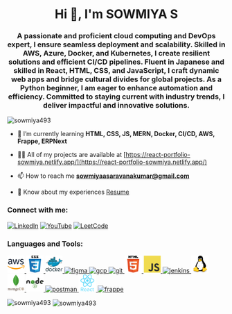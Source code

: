<h1 align="center">Hi 👋, I'm SOWMIYA S</h1>
<h3 align="center">A passionate and proficient cloud computing and DevOps expert, I ensure seamless deployment and scalability. Skilled in AWS, Azure, Docker, and Kubernetes, I create resilient solutions and efficient CI/CD pipelines. Fluent in Japanese and skilled in React, HTML, CSS, and JavaScript, I craft dynamic web apps and bridge cultural divides for global projects. As a Python beginner, I am eager to enhance automation and efficiency. Committed to staying current with industry trends, I deliver impactful and innovative solutions.</h3>

<p align="left"> <img src="https://komarev.com/ghpvc/?username=sowmiya493&label=Profile%20views&color=0e75b6&style=flat" alt="sowmiya493" /> </p>

- 🌱 I’m currently learning **HTML, CSS, JS, MERN, Docker, CI/CD, AWS, Frappe, ERPNext**

- 👨‍💻 All of my projects are available at [https://react-portfolio-sowmiya.netlify.app/](https://react-portfolio-sowmiya.netlify.app/)

- 📫 How to reach me **sowmiyaasaravanakumar@gmail.com**

- 📄 Know about my experiences [Resume](https://drive.google.com/file/d/10Opqp_EZT8TKhQz_AxMw6wn5TyiWAkPm/view?usp=drivesdk)

<h3 align="left">Connect with me:</h3>
<p align="left">
<a href="https://www.linkedin.com/in/sowmiya-s-69651824a" target="blank"><img align="center" src="https://raw.githubusercontent.com/rahuldkjain/github-profile-readme-generator/master/src/images/icons/Social/linked-in-alt.svg" alt="LinkedIn" height="30" width="40" /></a>
<a href="https://www.youtube.com/c/sowmishine" target="blank"><img align="center" src="https://raw.githubusercontent.com/rahuldkjain/github-profile-readme-generator/master/src/images/icons/Social/youtube.svg" alt="YouTube" height="30" width="40" /></a>
<a href="https://www.leetcode.com/21ita49/" target="blank"><img align="center" src="https://raw.githubusercontent.com/rahuldkjain/github-profile-readme-generator/master/src/images/icons/Social/leet-code.svg" alt="LeetCode" height="30" width="40" /></a>
</p>

<h3 align="left">Languages and Tools:</h3>
<p align="left"> 
<a href="https://aws.amazon.com" target="_blank" rel="noreferrer"> <img src="https://raw.githubusercontent.com/devicons/devicon/master/icons/amazonwebservices/amazonwebservices-original-wordmark.svg" alt="aws" width="40" height="40"/> </a> 
<a href="https://www.w3schools.com/css/" target="_blank" rel="noreferrer"> <img src="https://raw.githubusercontent.com/devicons/devicon/master/icons/css3/css3-original-wordmark.svg" alt="css3" width="40" height="40"/> </a> 
<a href="https://www.docker.com/" target="_blank" rel="noreferrer"> <img src="https://raw.githubusercontent.com/devicons/devicon/master/icons/docker/docker-original-wordmark.svg" alt="docker" width="40" height="40"/> </a> 
<a href="https://www.figma.com/" target="_blank" rel="noreferrer"> <img src="https://www.vectorlogo.zone/logos/figma/figma-icon.svg" alt="figma" width="40" height="40"/> </a> 
<a href="https://cloud.google.com" target="_blank" rel="noreferrer"> <img src="https://www.vectorlogo.zone/logos/google_cloud/google_cloud-icon.svg" alt="gcp" width="40" height="40"/> </a> 
<a href="https://git-scm.com/" target="_blank" rel="noreferrer"> <img src="https://www.vectorlogo.zone/logos/git-scm/git-scm-icon.svg" alt="git" width="40" height="40"/> </a> 
<a href="https://www.w3.org/html/" target="_blank" rel="noreferrer"> <img src="https://raw.githubusercontent.com/devicons/devicon/master/icons/html5/html5-original-wordmark.svg" alt="html5" width="40" height="40"/> </a> 
<a href="https://developer.mozilla.org/en-US/docs/Web/JavaScript" target="_blank" rel="noreferrer"> <img src="https://raw.githubusercontent.com/devicons/devicon/master/icons/javascript/javascript-original.svg" alt="javascript" width="40" height="40"/> </a> 
<a href="https://www.jenkins.io" target="_blank" rel="noreferrer"> <img src="https://www.vectorlogo.zone/logos/jenkins/jenkins-icon.svg" alt="jenkins" width="40" height="40"/> </a> 
<a href="https://www.linux.org/" target="_blank" rel="noreferrer"> <img src="https://raw.githubusercontent.com/devicons/devicon/master/icons/linux/linux-original.svg" alt="linux" width="40" height="40"/> </a> 
<a href="https://www.mongodb.com/" target="_blank" rel="noreferrer"> <img src="https://raw.githubusercontent.com/devicons/devicon/master/icons/mongodb/mongodb-original-wordmark.svg" alt="mongodb" width="40" height="40"/> </a> 
<a href="https://nodejs.org" target="_blank" rel="noreferrer"> <img src="https://raw.githubusercontent.com/devicons/devicon/master/icons/nodejs/nodejs-original-wordmark.svg" alt="nodejs" width="40" height="40"/> </a> 
<a href="https://postman.com" target="_blank" rel="noreferrer"> <img src="https://www.vectorlogo.zone/logos/getpostman/getpostman-icon.svg" alt="postman" width="40" height="40"/> </a> 
<a href="https://reactjs.org/" target="_blank" rel="noreferrer"> <img src="https://raw.githubusercontent.com/devicons/devicon/master/icons/react/react-original-wordmark.svg" alt="react" width="40" height="40"/> </a> 
<a href="https://frappe.io/" target="_blank" rel="noreferrer"> <img src="https://avatars.githubusercontent.com/u/7473438?s=200&v=4" alt="frappe" width="40" height="40"/> </a> 
</p>

<p><img align="left" src="https://github-readme-stats.vercel.app/api/top-langs?username=sowmiya493&show_icons=true&locale=en&layout=compact" alt="sowmiya493" /></p>

<p>&nbsp;<img align="center" src="https://github-readme-stats.vercel.app/api?username=sowmiya493&show_icons=true&locale=en" alt="sowmiya493" /></p>
